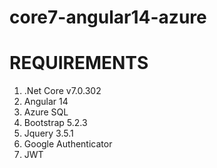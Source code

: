 # core7-angular14-azure

REQUIREMENTS
============
1. .Net Core v7.0.302
2. Angular 14
3. Azure SQL
4. Bootstrap 5.2.3
5. Jquery 3.5.1
6. Google Authenticator
7. JWT

